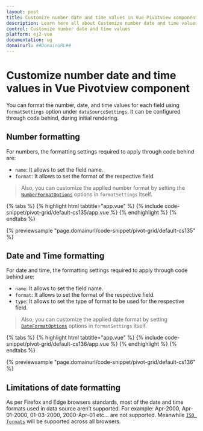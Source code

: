 ```yaml
---
layout: post
title: Customize number date and time values in Vue Pivotview component | Syncfusion
description: Learn here all about Customize number date and time values in Syncfusion Vue Pivotview component of Syncfusion Essential JS 2 and more.
control: Customize number date and time values 
platform: ej2-vue
documentation: ug
domainurl: ##DomainURL##
---
```


# Customize number date and time values in Vue Pivotview component

You can format the number, date, and time values for each field using `formatSettings` option under `dataSourceSettings`. It can be configured through code behind, during initial rendering.

## Number formatting

For numbers, the formatting settings required to apply through code behind are:

* `name`: It allows to set the field name.
* `format`: It allows to set the format of the respective field.

> Also, you can customize the applied number format by setting the [`NumberFormatOptions`](https://ej2.syncfusion.com/documentation/common/intl.html?lang=typescript#manipulating-numbers) options in `formatSettings` itself.

{% tabs %}
{% highlight html tabtitle="app.vue" %}
{% include code-snippet/pivot-grid/default-cs135/app.vue %}
{% endhighlight %}
{% endtabs %}
        
{% previewsample "page.domainurl/code-snippet/pivot-grid/default-cs135" %}

## Date and Time formatting

For date and time, the formatting settings required to apply through code behind are:

* `name`: It allows to set the field name.
* `format`: It allows to set the format of the respective field.
* `type`: It allows to set the type of format to be used for the respective field.

> Also, you can customize the applied date format by setting [`DateFormatOptions`](https://ej2.syncfusion.com/documentation/common/intl.html?lang=typescript#manipulating-datetime) options in `formatSettings` itself.

{% tabs %}
{% highlight html tabtitle="app.vue" %}
{% include code-snippet/pivot-grid/default-cs136/app.vue %}
{% endhighlight %}
{% endtabs %}
        
{% previewsample "page.domainurl/code-snippet/pivot-grid/default-cs136" %}

## Limitations of date formatting

As per Firefox and Edge browsers standards, most of the date and time formats used in data source aren’t supported. For example: Apr-2000, Apr-01-2000, 01-03-2000, 2000-Apr-01 etc... are not supported. Meanwhile [`ISO formats`](http://www.ecma-international.org/ecma-262/5.1/#sec-15.9.1.15) will be supported across all browsers.